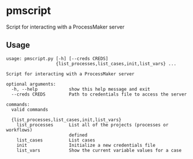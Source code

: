 pmscript
========

Script for interacting with a ProcessMaker server


Usage
-----

    usage: pmscript.py [-h] [--creds CREDS]
                       {list_processes,list_cases,init,list_vars} ...
    
    Script for interacting with a ProcessMaker server
    
    optional arguments:
      -h, --help            show this help message and exit
      --creds CREDS         Path to credentials file to access the server
    
    commands:
      valid commands
    
      {list_processes,list_cases,init,list_vars}
        list_processes      List all of the projects (processes or workflows)
                            defined
        list_cases          List cases
        init                Initialize a new credentials file
        list_vars           Show the current variable values for a case


